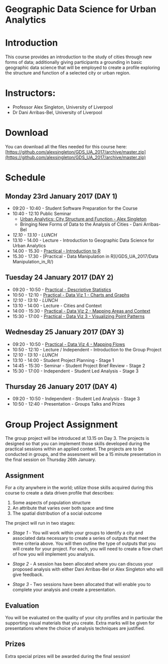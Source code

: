 # Geographic Data Science for Urban Analytics


# Introduction
This course provides an introduction to the study of cities through new forms of data; additionally giving participants a grounding in basic geographic data science that will be employed to create a profile exploring the structure and function of a selected city or urban region.

# Instructors:
* Professor Alex Singleton, University of Liverpool
* Dr Dani Arribas-Bel, University of Liverpool

# Download

You can download all the files needed for this course here: [https://github.com/alexsingleton/GDS_UA_2017/archive/master.zip](https://github.com/alexsingleton/GDS_UA_2017/archive/master.zip)

# Schedule

## Monday 23rd January 2017 (DAY 1)
* 09:20 - 10:40 - Student Software Preparation for the Course
* 10:40 - 12:10 Public Seminar
    * [Urban Analytics: City Structure and Function - Alex Singleton](/GDS_UA_2017/presentation/Singleton_Public_Lecture.pdf)
    * Bringing New Forms of Data to the Analysis of Cities - Dani Arribas-Bel
* _12.10 - 13.10 - LUNCH_
* 13.10 - 14.00 - Lecture - Introduction to Geographic Data Science for Urban Analytics
* 14.00 - 15.30 - [Practical - Introduction to R](/GDS_UA_2017/Introduction_to_R/)
* 15.30 - 17.30 - [Practical - Data Manipulation in R](/GDS_UA_2017/Data Manipulation_in_R/)

## Tuesday 24 January 2017 (DAY 2)
* 09:20 - 10:50 - [Practical - Descriptive Statistics](/GDS_UA_2017/Descriptive_statistics/)
* 10:50 - 12:10 - [Practical - Data Viz 1 - Charts and Graphs](/GDS_UA_2017/Charts_and_Graphs/)
* _12:10 - 13:10 - LUNCH_
* 13:10 - 14:00 - Lecture - Cities and Context
* 14:00 - 15:30 - [Practical - Data Viz 2 - Mapping Areas and Context](/GDS_UA_2017/Mapping_Areas_and_Context/)
* 15:30 - 17:00 - [Practical - Data Viz 3 - Visualizing Point Patterns](/GDS_UA_2017/Visualizing_Point_Patterns/)

## Wednesday 25 January 2017 (DAY 3)
* 09:20 - 10:50 - [Practical - Data Viz 4 - Mapping Flows](/GDS_UA_2017/Mapping_Flows/)
* 10:50 - 12:10 - Lecture / Independent - Introduction to the Group Project
* _12:10 - 13:10 - LUNCH_
* 13:10 - 14:00 -  Student Project Planning - Stage 1
* 14:45 - 15:30 - Seminar - Student Project Brief Review - Stage 2
* 15:30 - 17:00 - Independent - Student Led Analysis - Stage 3

## Thursday 26 January 2017 (DAY 4)
* 09:20 - 10:50 - Independent - Student Led Analysis - Stage 3
* 10:50 - 12:40 - Presentation - Groups Talks and Prizes

# Group Project Assignment

The group project will be introduced at 13.15 on Day 3. The projects is designed so that you can implement those skills developed during the practical sessions within an applied context. The projects are to be conducted in groups, and the assesment will be a 15 minute presentation in the final session on Thursday 26th January. 

## Assignment 

For a city anywhere in the world; utilize those skills acquired during this course to create a data driven profile that describes:

1. Some aspects of population structure
2. An attribute that varies over both space and time
3. The spatial distribution of a social outcome

The project will run in two stages:

* _Stage 1_ - You will work within your groups to identify a city and associated data necessary to create a series of outputs that meet the three criteria above. You will then outline the type of outputs that you will create for your project. For each, you will need to create a flow chart of how you will implement you analysis.

* _Stage 2_ - A session has been allocated where you can discuss your proposed analysis with either Dani Arribas-Bel or Alex Singleton who will give feedback.

* _Stage 3_ - Two sessions have been allocated that will enable you to complete your analysis and create a presentation.

## Evaluation

You will be evaluated on the quality of your city profiles and in particular the supporting visual materials that you create. Extra marks will be given for presentations where the choice of analysis techniques are justified.

## Prizes

Extra special prizes will be awarded during the final session!